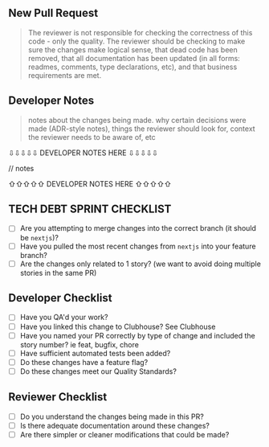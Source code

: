 ## New Pull Request
> The reviewer is not responsible for checking the correctness of this code - only the quality. The reviewer should be checking to make sure the changes make logical sense, that dead code has been removed, that all documentation has been updated (in all forms: readmes, comments, type declarations, etc), and that business requirements are met.

## Developer Notes
> notes about the changes being made. why certain decisions were made (ADR-style notes), things the reviewer should look for, context the reviewer needs to be aware of, etc

⇩⇩⇩⇩⇩ DEVELOPER NOTES HERE ⇩⇩⇩⇩⇩

// notes

⇧⇧⇧⇧⇧ DEVELOPER NOTES HERE ⇧⇧⇧⇧⇧

## TECH DEBT SPRINT CHECKLIST
- [ ] Are you attempting to merge changes into the correct branch (it should be `nextjs`)?
- [ ] Have you pulled the most recent changes from `nextjs` into your feature branch?
- [ ] Are the changes only related to 1 story? (we want to avoid doing multiple stories in the same PR)

## Developer Checklist
- [ ] Have you QA'd your work?
- [ ] Have you linked this change to Clubhouse? See Clubhouse
- [ ] Have you named your PR correctly by type of change and included the story number? ie feat, bugfix, chore
- [ ] Have sufficient automated tests been added?
- [ ] Do these changes have a feature flag?
- [ ] Do these changes meet our Quality Standards?

## Reviewer Checklist
- [ ] Do you understand the changes being made in this PR?
- [ ] Is there adequate documentation around these changes?
- [ ] Are there simpler or cleaner modifications that could be made?
